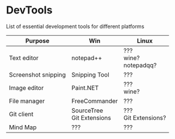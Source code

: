 # DevTools
List of essential development tools for different platforms

|Purpose|Win|Linux|
|-------|---|-----|
|Text editor|notepad++|???<br>wine?<br>notepadqq?|
|Screenshot snipping|Snipping Tool|???|
|Image editor|Paint.NET|???<br>wine?|
|File manager|FreeCommander|???|
|Git client|SourceTree<br>Git Extensions|???<br>Git Extensions?|
|Mind Map|???|???|

